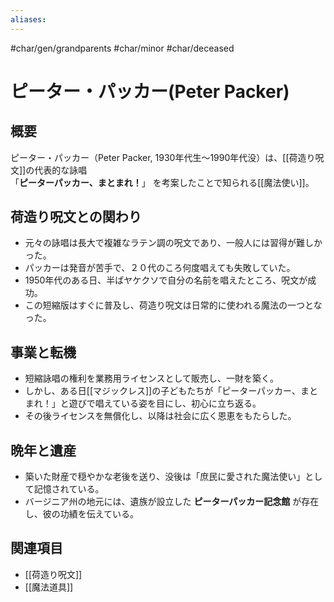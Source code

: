 ```yaml
---
aliases:
---
```

#char/gen/grandparents #char/minor #char/deceased
# ピーター・パッカー(Peter Packer)

## 概要
ピーター・パッカー（Peter Packer, 1930年代生〜1990年代没）は、[[荷造り呪文]]の代表的な詠唱  
「**ピーターパッカー、まとまれ！**」 を考案したことで知られる[[魔法使い]]。

## 荷造り呪文との関わり
- 元々の詠唱は長大で複雑なラテン調の呪文であり、一般人には習得が難しかった。  
- パッカーは発音が苦手で、２０代のころ何度唱えても失敗していた。  
- 1950年代のある日、半ばヤケクソで自分の名前を唱えたところ、呪文が成功。  
- この短縮版はすぐに普及し、荷造り呪文は日常的に使われる魔法の一つとなった。  

## 事業と転機
- 短縮詠唱の権利を業務用ライセンスとして販売し、一財を築く。  
- しかし、ある日[[マジックレス]]の子どもたちが「ピーターパッカー、まとまれ！」と遊びで唱えている姿を目にし、初心に立ち返る。  
- その後ライセンスを無償化し、以降は社会に広く恩恵をもたらした。  

## 晩年と遺産
- 築いた財産で穏やかな老後を送り、没後は「庶民に愛された魔法使い」として記憶されている。  
- バージニア州の地元には、遺族が設立した **ピーターパッカー記念館** が存在し、彼の功績を伝えている。  

## 関連項目
- [[荷造り呪文]]
- [[魔法道具]]
